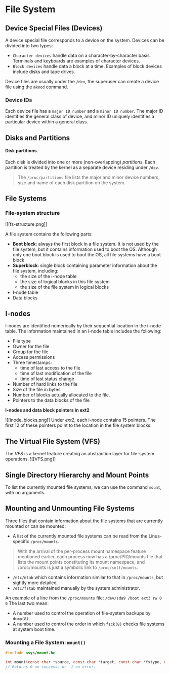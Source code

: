# File System

## Device Special Files (Devices)
A device special file corresponds to a device on the system.
Devices can be divided into two types:
- `Character devices` handle data on a character-by-character basis. Terminals and keyboards are examples of character devices.
- `Block devices` handle data a block at a time. Examples of block devices include disks and tape drives.

Device files are usually under the `/dev`, the superuser can create a device file using the `mknod` command.

### Device IDs
Each device file has a `major ID number` and a `minor ID number`. The major ID identifies the general class of device, and minor ID uniquely identifies a particular device within a general class.


## Disks and Partitions
#### Disk partitions
Each disk is divided into one or more (non-overlapping) *partitions*. Each partition is treated by the kernel as a separate device residing under `/dev`.

> The `/proc/partitions` file lists the major and minor device numbers, size and name of each disk partition on the system.


## File Systems
### File-system structure
![[fs-structure.png]]

A file system contains the following parts:
- **Boot block**: always the first block in a file system. It is not used by the file system, but it contains information used to boot the OS. Although only one boot block is used to boot the OS, all file systems have a boot block
- **Superblock**: single block containing parameter information about the file system, including:
	- the size of the i-node table
	- the size of logical blocks in this file system
	- the size of the file system in logical blocks
- I-node table
- Data blocks

## I-nodes
I-nodes are identified numerically by their sequential location in the i-node table. The information maintained in an i-node table includes the following:
- File type
- Owner for the file
- Group for the file
- Access permissions
- Three timestamps:
	- time of last access to the file
	- time of last modification of the file
	- time of last status change
- Number of hard links to the file
- Size of the file in bytes
- Number of blocks actually allocated to the file.
- Pointers to the data blocks of the file

**I-nodes and data block pointers in ext2**

![[inode_blocks.png]]
Under *ext2*, each i-node contains 15 pointers. The first 12 of these pointers point to the location in the file system blocks. 

## The Virtual File System (VFS)
The *VFS* is a kernel feature creating an abstraction layer for file-system operations.
![[VFS.png]]

## Single Directory Hierarchy and Mount Points
To list the currently mounted file systems, we can use the command `mount`, with no arguments.

## Mounting and Unmounting File Systems
Three files that contain information about the file systems that are currently mounted or can be mounted:
- A list of the currently mounted file systems can be read from the Linus-specific `/proc/mounts`.
> With the arrival of the per-process mount namespace feature mentioned earlier, each process now has a /proc/PID/mounts file that lists the mount points constituting its mount namespace, and /proc/mounts is just a symbolic link to `/proc/self/mounts`.
- `/etc/mtab` which contains information similar to that in `/proc/mounts`, but sightly more detailed.
- `/etc/fstab` maintained manually by the system administrator.

An example of a line from the `/proc/mounts` file:
`/dev/sda9 /boot ext3 rw 0 0`
The last two mean:
- A number used to control the operation of file-system backups by `dump(8)`.
- A number used to control the order in which `fsck(8)` checks file systems at system boot time.

### Mounting a File System: `mount()`
```c
#include <sys/mount.h>

int mount(const char *source, const char *target, const char *fstype, unsigned long mountflags, const void *data);
// Returns 0 on success, or -1 on error.
```


